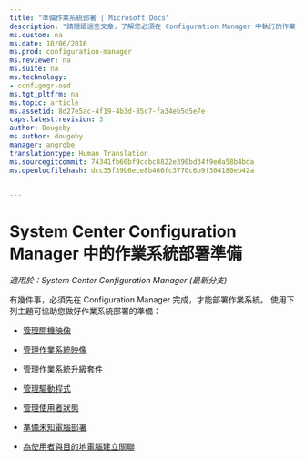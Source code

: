 ```yaml
---
title: "準備作業系統部署 | Microsoft Docs"
description: "請閱讀這些文章，了解您必須在 Configuration Manager 中執行的作業，以準備作業系統部署。"
ms.custom: na
ms.date: 10/06/2016
ms.prod: configuration-manager
ms.reviewer: na
ms.suite: na
ms.technology:
- configmgr-osd
ms.tgt_pltfrm: na
ms.topic: article
ms.assetid: 8d27e5ac-4f19-4b3d-85c7-fa34eb5d5e7e
caps.latest.revision: 3
author: Dougeby
ms.author: dougeby
manager: angrobe
translationtype: Human Translation
ms.sourcegitcommit: 74341fb60bf9ccbc8822e390bd34f9eda58b4bda
ms.openlocfilehash: dcc35f39b6ece8b466fc3770c6b9f304180eb42a


---
```

# <a name="prepare-for-operating-system-deployment-in-system-center-configuration-manager"></a>System Center Configuration Manager 中的作業系統部署準備

*適用於：System Center Configuration Manager (最新分支)*

有幾件事，必須先在 Configuration Manager 完成，才能部署作業系統。 使用下列主題可協助您做好作業系統部署的準備：  

-   [管理開機映像](manage-boot-images.md)  

-   [管理作業系統映像](manage-operating-system-images.md)  

-   [管理作業系統升級套件](manage-operating-system-upgrade-packages.md)  

-   [管理驅動程式](manage-drivers.md)  

-   [管理使用者狀態](manage-user-state.md)  

-   [準備未知電腦部署](prepare-for-unknown-computer-deployments.md)  

-   [為使用者與目的地電腦建立關聯](associate-users-with-a-destination-computer.md)  



<!--HONumber=Dec16_HO3-->


